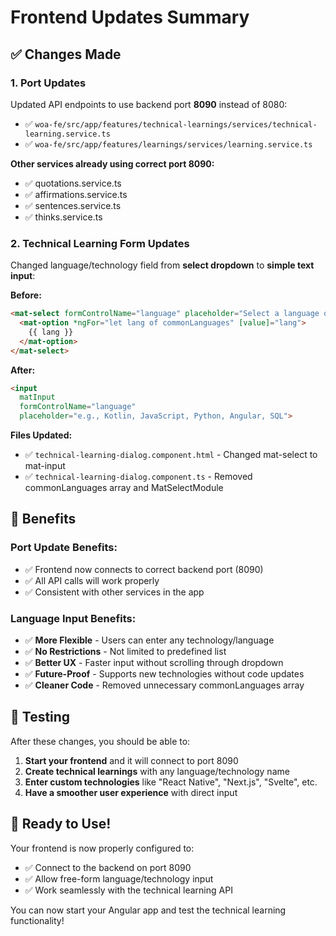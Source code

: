 # Frontend Updates Summary

## ✅ Changes Made

### 1. **Port Updates** 
Updated API endpoints to use backend port **8090** instead of 8080:

- ✅ `woa-fe/src/app/features/technical-learnings/services/technical-learning.service.ts`
- ✅ `woa-fe/src/app/features/learnings/services/learning.service.ts`

**Other services already using correct port 8090:**
- ✅ quotations.service.ts
- ✅ affirmations.service.ts  
- ✅ sentences.service.ts
- ✅ thinks.service.ts

### 2. **Technical Learning Form Updates**
Changed language/technology field from **select dropdown** to **simple text input**:

**Before:**
```html
<mat-select formControlName="language" placeholder="Select a language or technology">
  <mat-option *ngFor="let lang of commonLanguages" [value]="lang">
    {{ lang }}
  </mat-option>
</mat-select>
```

**After:**
```html
<input 
  matInput 
  formControlName="language" 
  placeholder="e.g., Kotlin, JavaScript, Python, Angular, SQL">
```

**Files Updated:**
- ✅ `technical-learning-dialog.component.html` - Changed mat-select to mat-input
- ✅ `technical-learning-dialog.component.ts` - Removed commonLanguages array and MatSelectModule

## 🎯 Benefits

### Port Update Benefits:
- ✅ Frontend now connects to correct backend port (8090)
- ✅ All API calls will work properly
- ✅ Consistent with other services in the app

### Language Input Benefits:
- ✅ **More Flexible** - Users can enter any technology/language
- ✅ **No Restrictions** - Not limited to predefined list
- ✅ **Better UX** - Faster input without scrolling through dropdown
- ✅ **Future-Proof** - Supports new technologies without code updates
- ✅ **Cleaner Code** - Removed unnecessary commonLanguages array

## 🧪 Testing

After these changes, you should be able to:

1. **Start your frontend** and it will connect to port 8090
2. **Create technical learnings** with any language/technology name
3. **Enter custom technologies** like "React Native", "Next.js", "Svelte", etc.
4. **Have a smoother user experience** with direct input

## 🚀 Ready to Use!

Your frontend is now properly configured to:
- ✅ Connect to the backend on port 8090
- ✅ Allow free-form language/technology input
- ✅ Work seamlessly with the technical learning API

You can now start your Angular app and test the technical learning functionality!
